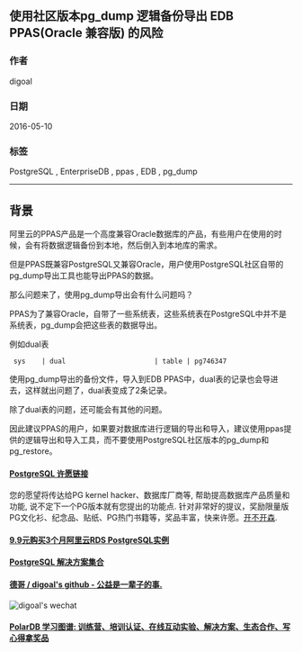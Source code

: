 ## 使用社区版本pg_dump 逻辑备份导出 EDB PPAS(Oracle 兼容版) 的风险  
                                                                                                                                                                                     
### 作者                                                                                                                                                                                     
digoal                                                                                                                                                                                     
                                                                                                                                                                                     
### 日期                                                                                                                                                                                     
2016-05-10                                                                                                                                                                              
                                                                                                                                                                                     
### 标签                                                                                                                                                                                     
PostgreSQL , EnterpriseDB , ppas , EDB , pg_dump    
                                                                                                                                                                                     
----                                                                                                                                                                                     
                                                                                                                                                                                     
## 背景                                                                         
阿里云的PPAS产品是一个高度兼容Oracle数据库的产品，有些用户在使用的时候，会有将数据逻辑备份到本地，然后倒入到本地库的需求。    
  
但是PPAS既兼容PostgreSQL又兼容Oracle，用户使用PostgreSQL社区自带的pg_dump导出工具也能导出PPAS的数据。    
  
那么问题来了，使用pg_dump导出会有什么问题吗？    
  
PPAS为了兼容Oracle，自带了一些系统表，这些系统表在PostgreSQL中并不是系统表，pg_dump会把这些表的数据导出。    
  
例如dual表    
  
  
```  
 sys    | dual                      | table | pg746347  
```  
  
使用pg_dump导出的备份文件，导入到EDB PPAS中，dual表的记录也会导进去，这样就出问题了，dual表变成了2条记录。    
  
除了dual表的问题，还可能会有其他的问题。    
  
因此建议PPAS的用户，如果要对数据库进行逻辑的导出和导入，建议使用ppas提供的逻辑导出和导入工具，而不要使用PostgreSQL社区版本的pg_dump和pg_restore。    
  
  
  
  
  
  
  
  
  
  
  
  
  
  
  
  
  
  
  
  
  
  
  
  
  
  
  
  
  
  
  
  
  
  
  
  
  
  
  
  
  
  
  
  
  
  
  
  
  
  
  
  
  
  
  
  
  
  
  
  
  
  
  
  
  
  
  
  
  
  
  
  
  
  
  
#### [PostgreSQL 许愿链接](https://github.com/digoal/blog/issues/76 "269ac3d1c492e938c0191101c7238216")
您的愿望将传达给PG kernel hacker、数据库厂商等, 帮助提高数据库产品质量和功能, 说不定下一个PG版本就有您提出的功能点. 针对非常好的提议，奖励限量版PG文化衫、纪念品、贴纸、PG热门书籍等，奖品丰富，快来许愿。[开不开森](https://github.com/digoal/blog/issues/76 "269ac3d1c492e938c0191101c7238216").  
  
  
#### [9.9元购买3个月阿里云RDS PostgreSQL实例](https://www.aliyun.com/database/postgresqlactivity "57258f76c37864c6e6d23383d05714ea")
  
  
#### [PostgreSQL 解决方案集合](https://yq.aliyun.com/topic/118 "40cff096e9ed7122c512b35d8561d9c8")
  
  
#### [德哥 / digoal's github - 公益是一辈子的事.](https://github.com/digoal/blog/blob/master/README.md "22709685feb7cab07d30f30387f0a9ae")
  
  
![digoal's wechat](../pic/digoal_weixin.jpg "f7ad92eeba24523fd47a6e1a0e691b59")
  
  
#### [PolarDB 学习图谱: 训练营、培训认证、在线互动实验、解决方案、生态合作、写心得拿奖品](https://www.aliyun.com/database/openpolardb/activity "8642f60e04ed0c814bf9cb9677976bd4")
  
